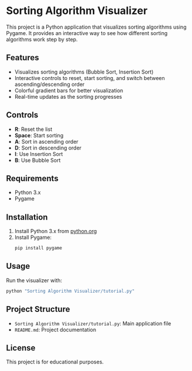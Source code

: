 
# Sorting Algorithm Visualizer

This project is a Python application that visualizes sorting algorithms using Pygame. It provides an interactive way to see how different sorting algorithms work step by step.

## Features
- Visualizes sorting algorithms (Bubble Sort, Insertion Sort)
- Interactive controls to reset, start sorting, and switch between ascending/descending order
- Colorful gradient bars for better visualization
- Real-time updates as the sorting progresses

## Controls
- **R**: Reset the list
- **Space**: Start sorting
- **A**: Sort in ascending order
- **D**: Sort in descending order
- **I**: Use Insertion Sort
- **B**: Use Bubble Sort

## Requirements
- Python 3.x
- Pygame

## Installation
1. Install Python 3.x from [python.org](https://www.python.org/)
2. Install Pygame:
   ```bash
   pip install pygame
   ```

## Usage
Run the visualizer with:
```bash
python "Sorting Algorithm Visualizer/tutorial.py"
```

## Project Structure
- `Sorting Algorithm Visualizer/tutorial.py`: Main application file
- `README.md`: Project documentation

## License
This project is for educational purposes.

